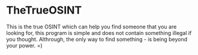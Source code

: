 # TheTrueOSINT
This is the true OSINT which can help you find someone that you are looking for, this program is simple and does not contain something illegal if you thought. Althrough, the only way to find something - is being beyond your power. =)
